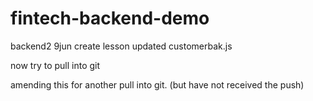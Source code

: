 # fintech-backend-demo
backend2 9jun create lesson
updated customerbak.js

now try to pull into git

amending this for another pull into git.
(but have not received the push)
